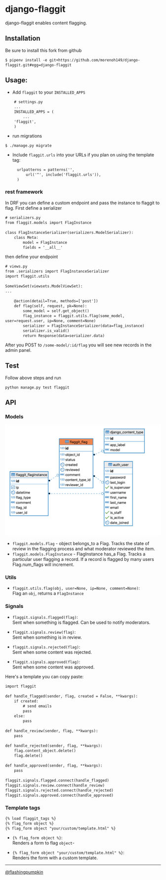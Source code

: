 # django-flaggit

django-flaggit enables content flagging.

## Installation
Be sure to install this fork from github

    $ pipenv install -e git+https://github.com/morenoh149/django-flaggit.git#egg=django-flaggit
	
## Usage:

* Add `flaggit` to your `INSTALLED_APPS`
```
    # settings.py
    ...
    INSTALLED_APPS = (
        ...
	'flaggit',
    )
```
* run migrations
```
$ ./manage.py migrate
```
* Include `flaggit.urls` into your URLs if you plan on using the template
  tag:

		urlpatterns = patterns('',
			url('^', include('flaggit.urls')),
		)
### rest framework
In DRF you can define a custom endpoint and pass the instance to flaggit to flag. First define a serializer
```
# serializers.py
from flaggit.models import FlagInstance

class FlagInstanceSerializer(serializers.ModelSerializer):
    class Meta:
        model = FlagInstance
        fields = '__all__'
```
then define your endpoint
```
# views.py
from .serializers import FlagInstanceSerializer
import flaggit.utils

SomeViewSet(viewsets.ModelViewSet):
...

    @action(detail=True, methods=['post'])
    def flag(self, request, pk=None):
        some_model = self.get_object()
        flag_instance = flaggit.utils.flag(some_model, user=request.user, ip=None, comment=None)
        serializer = FlagInstanceSerializer(data=flag_instance)
        serializer.is_valid()
        return Response(data=serializer.data)
```
After you POST to `/some-model/:id/flag` you will see new records in the admin panel.

## Test

Follow above steps and run

	python manage.py test flaggit
	

## API

### Models
![data model](./data-model.png)
* `flaggit.models.Flag` - object belongs_to a Flag. Tracks the state of review in the flagging process and what moderator reviewed the item.
* `flaggit.models.FlagInstance` - FlagInstance has_a Flag. Tracks a particular user flagging a record. If a record is flagged by many users Flag.num_flags will increment.


### Utils

* `flaggit.utils.flag(obj, user=None, ip=None, comment=None)`:  
  Flag an `obj`, returns a `FlagInstance`

### Signals

* `flaggit.signals.flagged(flag)`:  
  Sent when something is flagged. Can be used to notify moderators.

* `flaggit.signals.review(flag)`:  
  Sent when something is in review.

* `flaggit.signals.rejected(flag)`:  
  Sent when some content was rejected.

* `flaggit.signals.approved(flag)`:  
  Sent when some content was approved.

Here's a template you can copy paste:

	import flaggit

	def handle_flagged(sender, flag, created = False, **kwargs):
		if created:
			# send emails
			pass
		else:
			pass
	
	def handle_review(sender, flag, **kwargs):
		pass
		
	def handle_rejected(sender, flag, **kwargs):
		flag.content_object.delete()
		flag.delete()
	
	def handle_approved(sender, flag, **kwargs):
		pass
	
	flaggit.signals.flagged.connect(handle_flagged)
	flaggit.signals.review.connect(handle_review)
	flaggit.signals.rejected.connect(handle_rejected)
	flaggit.signals.approved.connect(handle_approved)

### Template tags

	{% load flaggit_tags %}
	{% flag_form object %}
	{% flag_form object "your/custom/template.html" %}

* `{% flag_form object %}`:  
  Renders a form to flag `object`-

* `{% flag_form object "your/custom/template.html" %}`:  
  Renders the form with a custom template.

------------- 
  
[@flashingpumpkin](http://twitter.com/flashingpumpkin)
